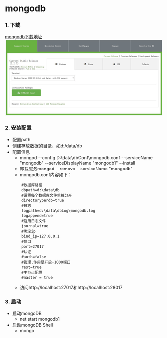# mongodb
### 1. 下载
[mongodb下载地址](https://www.mongodb.com/download-center#community "mongodb下载地址")  
![下载页面](/images/mongodb.JPG "下载页面")  
### 2. 安装配置
  * 配置path
  * 创建存放数据的目录，如d:/data/db
  * 配置信息
    * mongod --config D:\data\dbConf\mongodb.conf --serviceName "mongodb" --serviceDisplayName "mongodb1" --install
    * ~~卸载服务mongod --remove --serviceName "mongodb"~~
    * mongodb.conf内容如下：
    ```
		#数据库路径
		dbpath=d:\data\db
		#设置每个数据库文件单独分开
		directoryperdb=true
		#日志
		logpath=d:\data\dbLog\mongodb.log
		logappend=true
		#启用日志文件
		journal=true
		#绑定ip
		bind_ip=127.0.0.1
		#端口
		port=27017
		#认证
		#auth=false
		#管理,作用是开启+1000端口
		rest=true
		#主节点配置
		#master = true
    ```
    * 访问http://localhost:27017和http://localhost:28017

### 3. 启动
  * 启动mongoDB
    * net start mongodb1
  * 启动mongoDB Shell
    * mongo